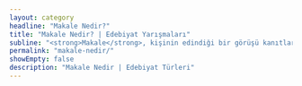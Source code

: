 ```yaml
---
layout: category
headline: "Makale Nedir?"
title: "Makale Nedir? | Edebiyat Yarışmaları"
subline: "<strong>Makale</strong>, kişinin edindiği bir görüşü kanıtlarıyla birlikte açıklaması, savunması veya yermek için yazılan düşünce yazılarıdır. Belli bir çerçeve içerisinde detaylı bir nesnel dil kullanılarak içeriği kapsayan, süslü anlatımlardan uzak olan bilgi verme amacını taşıyan yazı türüdür. Edebi ve Mesleki Makale olarak ikiye ayrılır. Her konuda yararlı bilgiyi okura ulaştırır. Gerçek ve nettir."
permalink: "makale-nedir/"
showEmpty: false
description: "Makale Nedir | Edebiyat Türleri"
---
```



